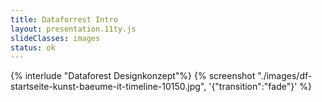 ```yaml
---
title: Dataforrest Intro
layout: presentation.11ty.js
slideClasses: images
status: ok
---
```


{% interlude "Dataforest Designkonzept"%}
{% screenshot "./images/df-startseite-kunst-baeume-it-timeline-10150.jpg", '{"transition":"fade"}' %}
